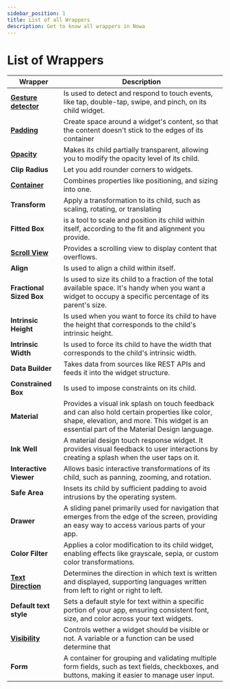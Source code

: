 ```yaml
---
sidebar_position: 1
title: List of all Wrappers
description: Get to know all wrappers in Nowa
---
```


# List of Wrappers

| Wrapper              | Description                                                                                                                                                                                   |
| -------------------- | --------------------------------------------------------------------------------------------------------------------------------------------------------------------------------------------- |
| [**Gesture detector**](././wrappers-intro.md)     | Is used to detect and respond to touch events, like tap, double-tap, swipe, and pinch, on its child widget.                                                                                   |
| [**Padding**](./padding.md)                     | Create space around a widget's content, so that the content doesn't stick to the edges of its container                                                                                                                                                                                               |
| [**Opacity**](./opacity.md)              | Makes its child partially transparent, allowing you to modify the opacity level of its child.                                                                                                 |
| **Clip Radius**          | Let you add rounder corners to widgets.                                                                                                                                                       |
| [**Container**](../widgets/widget-desc/container.md)            | Combines properties like positioning, and sizing into one.                                                                                                                                    |
| **Transform**            | Apply a transformation to its child, such as scaling, rotating, or translating                                                                                                                |
| **Fitted Box**           | is a tool to scale and position its child within itself, according to the fit and alignment you provide.                                                                                      |
| [**Scroll View**](./scrollview.md)          | Provides a scrolling view to display content that overflows.                                                                                                                                  |
| **Align**                | Is used to align a child within itself.                                                                                                                                                       |
| **Fractional Sized Box** | Is used to size its child to a fraction of the total available space. It's handy when you want a widget to occupy a specific percentage of its parent's size.                                 |
| **Intrinsic Height**     | Is used when you want to force its child to have the height that corresponds to the child's intrinsic height.                                                                                 |
| **Intrinsic Width**      | Is used to force its child to have the width that corresponds to the child's intrinsic width.                                                                                                 |
| **Data Builder**         | Takes data from sources like REST APIs and feeds it into the widget structure.                                                                                                                |
| **Constrained Box**      | Is used to impose constraints on its child.                                                                                                                                                   |
| **Material**             | Provides a visual ink splash on touch feedback and can also hold certain properties like color, shape, elevation, and more. This widget is an essential part of the Material Design language. |
| **Ink Well**             | A material design touch response widget. It provides visual feedback to user interactions by creating a splash when the user taps on it.                                                      |
| **Interactive Viewer**   | Allows basic interactive transformations of its child, such as panning, zooming, and rotation.                                                                                                |
| **Safe Area**            | Insets its child by sufficient padding to avoid intrusions by the operating system.                                                                                                           |
| **Drawer** | A sliding panel primarily used for navigation that emerges from the edge of the screen, providing an easy way to access various parts of your app. |
| **Color Filter** | Applies a color modification to its child widget, enabling effects like grayscale, sepia, or custom color transformations. |
| [**Text Direction**](././wrappers-intro.md) | Determines the direction in which text is written and displayed, supporting languages written from left to right or right to left. |
| **Default text style** | Sets a default style for text within a specific portion of your app, ensuring consistent font, size, and color across your text widgets. |
| [**Visibility**](././wrappers-intro.md) | Controls wether a widget should be visible or not. A variable or a function can be used determine that |
| **Form** | A container for grouping and validating multiple form fields, such as text fields, checkboxes, and buttons, making it easier to manage user input. |
